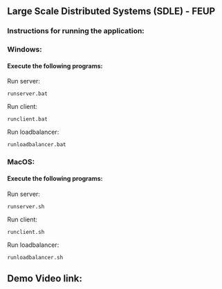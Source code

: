 ## Large Scale Distributed Systems (SDLE) - FEUP

### Instructions for running the application:

### Windows:

#### Execute the following programs:
Run server:

    runserver.bat

Run client:

    runclient.bat

Run loadbalancer:

    runloadbalancer.bat

### MacOS:

#### Execute the following programs:
Run server:

    runserver.sh

Run client:

    runclient.sh

Run loadbalancer:

    runloadbalancer.sh

## Demo Video link:
